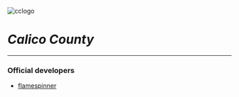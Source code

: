 ![cclogo]()

# ***Calico County***
___


### Official developers
  * [flamespinner](https://github.com/flamespinner)
